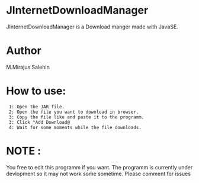 # JInternetDownloadManager
JInternetDownloadManager is a Download manger made with JavaSE.
# Author 
 M.Mirajus Salehin
# How to use: 
     1: Open the JAR file.
     2: Open the file you want to download in browser.
     3: Copy the file like and paste it to the programm.
     3: Click "Add Download@
     4: Wait for some moments while the file downloads.
# NOTE : 
 You free to edit this programm if you want.
 The programm is currently under devlopment so it may not work some sometime. Please comment for issues
